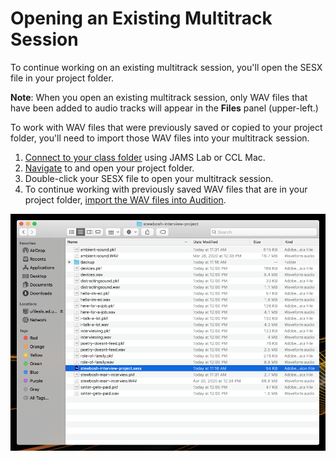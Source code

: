 # Opening an Existing Multitrack Session

To continue working on an existing multitrack session, you'll open the SESX file in your project folder.

**Note**: When you open an existing multitrack session, only WAV files that have been added to audio tracks will appear in the **Files** panel (upper-left.)

To work with WAV files that were previously saved or copied to your project folder, you'll need to import those WAV files into your multitrack session.

1. [Connect to your class folder](connecting-to-your-class-folder.md) using JAMS Lab or CCL Mac.
2. [Navigate](https://jjloomis.gitbooks.io/file-and-folder-management/content/navigating-folder-tree.html) to and open your project folder.&#x20;
3. Double-click your SESX file to open your multitrack session.&#x20;
4. To continue working with previously saved WAV files that are in your project folder, [import the WAV files into Audition](https://jjloomis.gitbooks.io/adobe-audition-basic-audio-editing/content/listening-and-logging/importing-wav-files.html).

![Opening an Audition project file.](../.gitbook/assets/opening-an-existing-multitrack-session.png)
